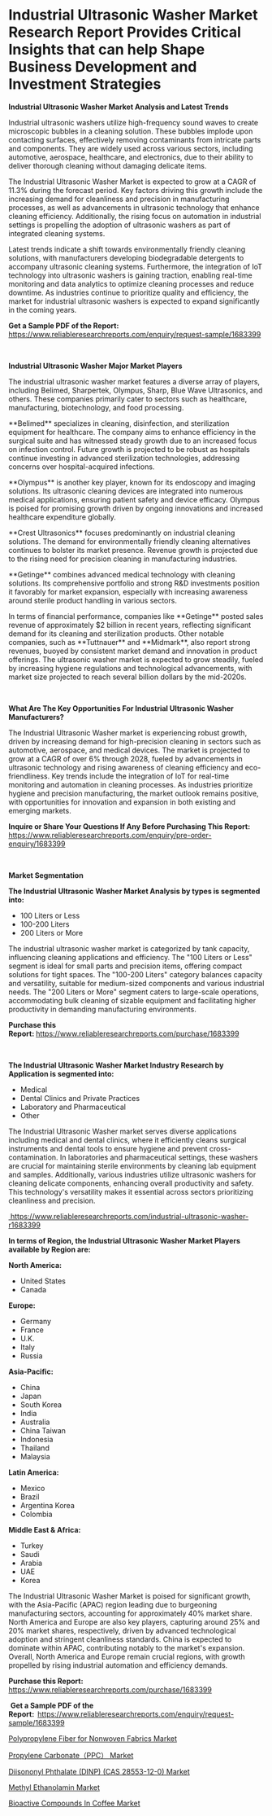 <p><h1>Industrial Ultrasonic Washer Market Research Report Provides Critical Insights that can help Shape Business Development and Investment Strategies</h1></p><p><strong>Industrial Ultrasonic Washer Market Analysis and Latest Trends</strong></p>
<p><p>Industrial ultrasonic washers utilize high-frequency sound waves to create microscopic bubbles in a cleaning solution. These bubbles implode upon contacting surfaces, effectively removing contaminants from intricate parts and components. They are widely used across various sectors, including automotive, aerospace, healthcare, and electronics, due to their ability to deliver thorough cleaning without damaging delicate items.</p><p>The Industrial Ultrasonic Washer Market is expected to grow at a CAGR of 11.3% during the forecast period. Key factors driving this growth include the increasing demand for cleanliness and precision in manufacturing processes, as well as advancements in ultrasonic technology that enhance cleaning efficiency. Additionally, the rising focus on automation in industrial settings is propelling the adoption of ultrasonic washers as part of integrated cleaning systems.</p><p>Latest trends indicate a shift towards environmentally friendly cleaning solutions, with manufacturers developing biodegradable detergents to accompany ultrasonic cleaning systems. Furthermore, the integration of IoT technology into ultrasonic washers is gaining traction, enabling real-time monitoring and data analytics to optimize cleaning processes and reduce downtime. As industries continue to prioritize quality and efficiency, the market for industrial ultrasonic washers is expected to expand significantly in the coming years.</p></p>
<p><strong>Get a Sample PDF of the Report:&nbsp;</strong> <a href="https://www.reliableresearchreports.com/enquiry/request-sample/1683399?utm_campaign=1616&utm_medium=2&utm_source=Github&utm_content=ia&utm_term=15102024&utm_id=industrial-ultrasonic-washer">https://www.reliableresearchreports.com/enquiry/request-sample/1683399</a></p>
<p>&nbsp;</p>
<p><strong>Industrial Ultrasonic Washer Major Market Players</strong></p>
<p><p>The industrial ultrasonic washer market features a diverse array of players, including Belimed, Sharpertek, Olympus, Sharp, Blue Wave Ultrasonics, and others. These companies primarily cater to sectors such as healthcare, manufacturing, biotechnology, and food processing.</p><p>**Belimed** specializes in cleaning, disinfection, and sterilization equipment for healthcare. The company aims to enhance efficiency in the surgical suite and has witnessed steady growth due to an increased focus on infection control. Future growth is projected to be robust as hospitals continue investing in advanced sterilization technologies, addressing concerns over hospital-acquired infections.</p><p>**Olympus** is another key player, known for its endoscopy and imaging solutions. Its ultrasonic cleaning devices are integrated into numerous medical applications, ensuring patient safety and device efficacy. Olympus is poised for promising growth driven by ongoing innovations and increased healthcare expenditure globally.</p><p>**Crest Ultrasonics** focuses predominantly on industrial cleaning solutions. The demand for environmentally friendly cleaning alternatives continues to bolster its market presence. Revenue growth is projected due to the rising need for precision cleaning in manufacturing industries.</p><p>**Getinge** combines advanced medical technology with cleaning solutions. Its comprehensive portfolio and strong R&D investments position it favorably for market expansion, especially with increasing awareness around sterile product handling in various sectors.</p><p>In terms of financial performance, companies like **Getinge** posted sales revenue of approximately $2 billion in recent years, reflecting significant demand for its cleaning and sterilization products. Other notable companies, such as **Tuttnauer** and **Midmark**, also report strong revenues, buoyed by consistent market demand and innovation in product offerings. The ultrasonic washer market is expected to grow steadily, fueled by increasing hygiene regulations and technological advancements, with market size projected to reach several billion dollars by the mid-2020s.</p></p>
<p>&nbsp;</p>
<p><strong>What Are The Key Opportunities For Industrial Ultrasonic Washer Manufacturers?</strong></p>
<p><p>The Industrial Ultrasonic Washer market is experiencing robust growth, driven by increasing demand for high-precision cleaning in sectors such as automotive, aerospace, and medical devices. The market is projected to grow at a CAGR of over 6% through 2028, fueled by advancements in ultrasonic technology and rising awareness of cleaning efficiency and eco-friendliness. Key trends include the integration of IoT for real-time monitoring and automation in cleaning processes. As industries prioritize hygiene and precision manufacturing, the market outlook remains positive, with opportunities for innovation and expansion in both existing and emerging markets.</p></p>
<p><strong>Inquire or Share Your Questions If Any Before Purchasing This Report:</strong> <a href="https://www.reliableresearchreports.com/enquiry/pre-order-enquiry/1683399?utm_campaign=1616&utm_medium=2&utm_source=Github&utm_content=ia&utm_term=15102024&utm_id=industrial-ultrasonic-washer">https://www.reliableresearchreports.com/enquiry/pre-order-enquiry/1683399</a></p>
<p>&nbsp;</p>
<p><strong>Market Segmentation</strong></p>
<p><strong>The Industrial Ultrasonic Washer Market Analysis by types is segmented into:</strong></p>
<p><ul><li>100 Liters or Less</li><li>100-200 Liters</li><li>200 Liters or More</li></ul></p>
<p><p>The industrial ultrasonic washer market is categorized by tank capacity, influencing cleaning applications and efficiency. The "100 Liters or Less" segment is ideal for small parts and precision items, offering compact solutions for tight spaces. The "100-200 Liters" category balances capacity and versatility, suitable for medium-sized components and various industrial needs. The "200 Liters or More" segment caters to large-scale operations, accommodating bulk cleaning of sizable equipment and facilitating higher productivity in demanding manufacturing environments.</p></p>
<p><strong>Purchase this Report:&nbsp;</strong><a href="https://www.reliableresearchreports.com/purchase/1683399?utm_campaign=1616&utm_medium=2&utm_source=Github&utm_content=ia&utm_term=15102024&utm_id=industrial-ultrasonic-washer">https://www.reliableresearchreports.com/purchase/1683399</a></p>
<p>&nbsp;</p>
<p><strong>The Industrial Ultrasonic Washer Market Industry Research by Application is segmented into:</strong></p>
<p><ul><li>Medical</li><li>Dental Clinics and Private Practices</li><li>Laboratory and Pharmaceutical</li><li>Other</li></ul></p>
<p><p>The Industrial Ultrasonic Washer market serves diverse applications including medical and dental clinics, where it efficiently cleans surgical instruments and dental tools to ensure hygiene and prevent cross-contamination. In laboratories and pharmaceutical settings, these washers are crucial for maintaining sterile environments by cleaning lab equipment and samples. Additionally, various industries utilize ultrasonic washers for cleaning delicate components, enhancing overall productivity and safety. This technology's versatility makes it essential across sectors prioritizing cleanliness and precision.</p></p>
<p><a href="https://www.reliableresearchreports.com/industrial-ultrasonic-washer-r1683399?utm_campaign=1616&utm_medium=2&utm_source=Github&utm_content=ia&utm_term=15102024&utm_id=industrial-ultrasonic-washer">&nbsp;https://www.reliableresearchreports.com/industrial-ultrasonic-washer-r1683399</a></p>
<p><strong>In terms of Region, the Industrial Ultrasonic Washer Market Players available by Region are:</strong></p>
<p>
    <p> <strong> North America: </strong>
        <ul>
            <li>United States</li>
            <li>Canada</li>
        </ul>
        </p> 
    <p> <strong> Europe: </strong>
        <ul>
            <li>Germany</li>
            <li>France</li>
            <li>U.K.</li>
            <li>Italy</li>
            <li>Russia</li>
        </ul>
        </p> 
    <p> <strong> Asia-Pacific: </strong>
        <ul>
            <li>China</li>
            <li>Japan</li>
            <li>South Korea</li>
            <li>India</li>
            <li>Australia</li>
            <li>China Taiwan</li>
            <li>Indonesia</li>
            <li>Thailand</li>
            <li>Malaysia</li>
        </ul>
        </p> 
    <p> <strong> Latin America: </strong>
        <ul>
            <li>Mexico</li>
            <li>Brazil</li>
            <li>Argentina Korea</li>
            <li>Colombia</li>
        </ul>
        </p> 
    <p> <strong> Middle East & Africa: </strong>
        <ul>
            <li>Turkey</li>
            <li>Saudi</li>
            <li>Arabia</li>
            <li>UAE</li>
            <li>Korea</li>
        </ul>
    </p>
    </p>
<p><p>The Industrial Ultrasonic Washer Market is poised for significant growth, with the Asia-Pacific (APAC) region leading due to burgeoning manufacturing sectors, accounting for approximately 40% market share. North America and Europe are also key players, capturing around 25% and 20% market shares, respectively, driven by advanced technological adoption and stringent cleanliness standards. China is expected to dominate within APAC, contributing notably to the market's expansion. Overall, North America and Europe remain crucial regions, with growth propelled by rising industrial automation and efficiency demands.</p></p>
<p><strong>Purchase this Report: </strong><a href="https://www.reliableresearchreports.com/purchase/1683399?utm_campaign=1616&utm_medium=2&utm_source=Github&utm_content=ia&utm_term=15102024&utm_id=industrial-ultrasonic-washer">https://www.reliableresearchreports.com/purchase/1683399</a></p>
<p>&nbsp;<strong>Get a Sample PDF of the Report:&nbsp;&nbsp;</strong><a href="https://www.reliableresearchreports.com/enquiry/request-sample/1683399?utm_campaign=1616&utm_medium=2&utm_source=Github&utm_content=ia&utm_term=15102024&utm_id=industrial-ultrasonic-washer">https://www.reliableresearchreports.com/enquiry/request-sample/1683399</a></p>
<p><strong></strong></p>
<p><p><a href="https://www.linkedin.com/pulse/insights-polypropylene-fiber-nonwoven-fabrics-market-size-which-id15f?utm_campaign=1616&utm_medium=2&utm_source=Github&utm_content=ia&utm_term=15102024&utm_id=industrial-ultrasonic-washer">Polypropylene Fiber for Nonwoven Fabrics Market</a></p><p><a href="https://www.linkedin.com/pulse/influencing-factors-propylene-carbonateppc-market-insights-ucxgf?trk=public_post_embed_feed-article-content&utm_campaign=1616&utm_medium=2&utm_source=Github&utm_content=ia&utm_term=15102024&utm_id=industrial-ultrasonic-washer">Propylene Carbonate（PPC） Market</a></p><p><a href="https://www.linkedin.com/pulse/diisononyl-phthalate-dinp-cas-28553-12-0-market-global-insights-x05cf?trk=public_post_embed_feed-article-content&utm_campaign=1616&utm_medium=2&utm_source=Github&utm_content=ia&utm_term=15102024&utm_id=industrial-ultrasonic-washer">Diisononyl Phthalate (DINP) (CAS 28553-12-0) Market</a></p><p><a href="https://www.linkedin.com/pulse/emerging-trends-methyl-ethanolamin-market-detailed-overview-000qf?trk=public_post_embed_feed-article-content&utm_campaign=1616&utm_medium=2&utm_source=Github&utm_content=ia&utm_term=15102024&utm_id=industrial-ultrasonic-washer">Methyl Ethanolamin Market</a></p><p><a href="https://www.linkedin.com/pulse/bioactive-compounds-coffee-market-research-report-2024-2031-xr56f?trk=public_post_embed_feed-article-content&utm_campaign=1616&utm_medium=2&utm_source=Github&utm_content=ia&utm_term=15102024&utm_id=industrial-ultrasonic-washer">Bioactive Compounds In Coffee Market</a></p></p>
